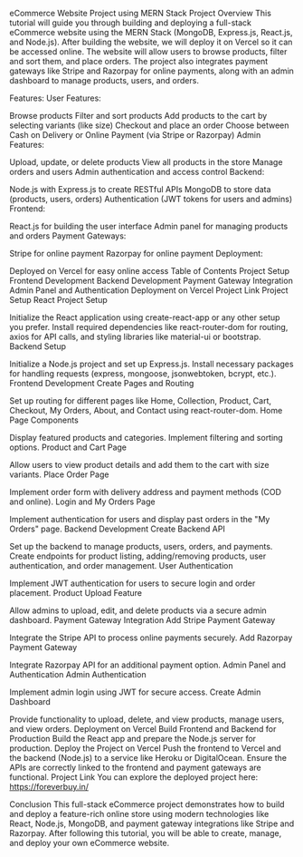 eCommerce Website Project using MERN Stack
Project Overview
This tutorial will guide you through building and deploying a full-stack eCommerce website using the MERN Stack (MongoDB, Express.js, React.js, and Node.js). After building the website, we will deploy it on Vercel so it can be accessed online. The website will allow users to browse products, filter and sort them, and place orders. The project also integrates payment gateways like Stripe and Razorpay for online payments, along with an admin dashboard to manage products, users, and orders.

Features:
User Features:

Browse products
Filter and sort products
Add products to the cart by selecting variants (like size)
Checkout and place an order
Choose between Cash on Delivery or Online Payment (via Stripe or Razorpay)
Admin Features:

Upload, update, or delete products
View all products in the store
Manage orders and users
Admin authentication and access control
Backend:

Node.js with Express.js to create RESTful APIs
MongoDB to store data (products, users, orders)
Authentication (JWT tokens for users and admins)
Frontend:

React.js for building the user interface
Admin panel for managing products and orders
Payment Gateways:

Stripe for online payment
Razorpay for online payment
Deployment:

Deployed on Vercel for easy online access
Table of Contents
Project Setup
Frontend Development
Backend Development
Payment Gateway Integration
Admin Panel and Authentication
Deployment on Vercel
Project Link
Project Setup
React Project Setup

Initialize the React application using create-react-app or any other setup you prefer.
Install required dependencies like react-router-dom for routing, axios for API calls, and styling libraries like material-ui or bootstrap.
Backend Setup

Initialize a Node.js project and set up Express.js.
Install necessary packages for handling requests (express, mongoose, jsonwebtoken, bcrypt, etc.).
Frontend Development
Create Pages and Routing

Set up routing for different pages like Home, Collection, Product, Cart, Checkout, My Orders, About, and Contact using react-router-dom.
Home Page Components

Display featured products and categories. Implement filtering and sorting options.
Product and Cart Page

Allow users to view product details and add them to the cart with size variants.
Place Order Page

Implement order form with delivery address and payment methods (COD and online).
Login and My Orders Page

Implement authentication for users and display past orders in the "My Orders" page.
Backend Development
Create Backend API

Set up the backend to manage products, users, orders, and payments.
Create endpoints for product listing, adding/removing products, user authentication, and order management.
User Authentication

Implement JWT authentication for users to secure login and order placement.
Product Upload Feature

Allow admins to upload, edit, and delete products via a secure admin dashboard.
Payment Gateway Integration
Add Stripe Payment Gateway

Integrate the Stripe API to process online payments securely.
Add Razorpay Payment Gateway

Integrate Razorpay API for an additional payment option.
Admin Panel and Authentication
Admin Authentication

Implement admin login using JWT for secure access.
Create Admin Dashboard

Provide functionality to upload, delete, and view products, manage users, and view orders.
Deployment on Vercel
Build Frontend and Backend for Production
Build the React app and prepare the Node.js server for production.
Deploy the Project on Vercel
Push the frontend to Vercel and the backend (Node.js) to a service like Heroku or DigitalOcean.
Ensure the APIs are correctly linked to the frontend and payment gateways are functional.
Project Link
You can explore the deployed project here: https://foreverbuy.in/

Conclusion
This full-stack eCommerce project demonstrates how to build and deploy a feature-rich online store using modern technologies like React, Node.js, MongoDB, and payment gateway integrations like Stripe and Razorpay. After following this tutorial, you will be able to create, manage, and deploy your own eCommerce website.
